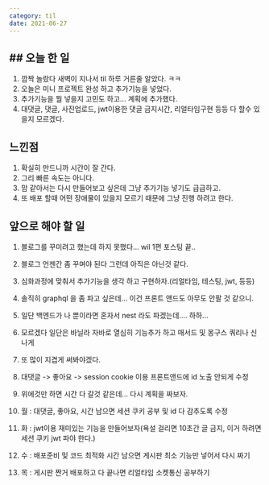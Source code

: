 ```yaml
---
category: til
date: 2021-06-27
---
```


## ## 오늘 한 일

1. 깜짝 놀랐다 새벽이 지나서 til 하루 거른줄 알았다. ㅋㅋ
2. 오늘은 미니 프로젝트 완성 하고 추가기능을 넣었다.
3. 추가기능을 뭘 넣을지 고민도 하고... 계획에 추가했다.
4. 대댓글, 댓글, 사진업로드, jwt이용한 댓글 금지시간, 리얼타임구현 등등 다 할수 있을지 모르겠다.

## 느낀점

1. 확실히 만드니까 시간이 잘 간다.
2. 그리 빠른 속도는 아니다.
3. 맘 같아서는 다시 만들어보고 싶은데 그냥 추가기능 넣기도 급급하고.
4. 또 배포 할때 어떤 장애물이 있을지 모르기 때문에 그냥 진행 하려고 한다.

## 앞으로 해야 할 일

1. 블로그를 꾸미려고 했는데 하지 못했다... wil 1편 포스팅 끝..
2. 블로그 언젠간 좀 꾸며야 된다 그런데 아직은 아닌것 같다.
3. 심화과정에 맞춰서 추가기능을 생각 하고 구현하자.(리얼타임, 테스팅, jwt, 등등)
4. 솔직히 graphql 을 좀 파고 싶은데... 이건 프론트 앤드도 아무도 안팔 것 같으니.
5. 일단 백엔드가 나 뿐이라면 혼자서 nest 라도 파겠는데.... 하하...
6. 모르겠다 일단은 바닐라 자바로 열심히 기능추가 하고 매서드 및 몽구스 쿼리나 신나게
7. 또 많이 지겹게 써봐야겠다.
8. 대댓글 -> 좋아요 -> session cookie 이용 프론트앤드에 id 노출 안되게 수정
9. 위에것만 하면 시간 다 갈것 같은데... 다시 계획을 짜보자.

10. 월 : 대댓글, 좋아요, 시간 남으면 세션 쿠키 공부 및 id 다 감추도록 수정
11. 화 : jwt이용 재미있는 기능을 만들어보자(욕설 걸리면 10초간 글 금지, 이거 하려면 세션 쿠키 jwt 파야 한다.)
12. 수 : 배포준비 및 코드 최적화 시간 남으면 게시판 최소 기능만 넣어서 다시 짜기
13. 목 : 게시판 짠거 배포하고 다 끝나면 리얼타임 소켓통신 공부하기
